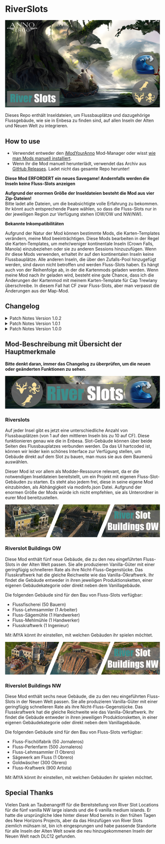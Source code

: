 # RiverSlots

![Thumbnail](docs/Thumbnail_169.png)

Dieses Repo enthält Inseldateien, um Flussbauplätze und dazugehörige Flussgebäude, wie sie in Enbesa zu finden sind, auf allen Inseln der Alten und Neuen Welt zu integrieren.

## How to use

- Verwendet entweder den [iModYourAnno](https://github.com/anno-mods/iModYourAnno/releases) Mod-Manager oder wisst [wie man Mods manuell installiert](https://github.com/jakobharder/anno1800-mod-loader#mods).
- Wenn ihr die Mod manuell herunterlädt, verwendet das Archiv aus [GitHub Releases](https://github.com/Taludas/RiverSlots/releases). Ladet nicht das gesamte Repo herunter!

**Diese Mod ERFORDERT ein neues Savegame! Andernfalls werden die Inseln keine Fluss-Slots anzeigen**

**Aufgrund der enormen Größe der Inseldateien besteht die Mod aus vier Zip-Dateien!**  
Bitte ladet alle Dateien, um die beabsichtigte volle Erfahrung zu bekommen. Ihr könnt auch entsprechende Paare wählen,  so dass die Fluss-Slots nur in der jeweiligen Region zur Verfügung stehen (OW/OW und NW/NW).

**Bekannte Inkompatibilitäten**

Aufgrund der Natur der Mod können bestimmte Mods, die Karten-Templates verändern, meine Mod beeinträchtigen. Diese Mods bearbeiten in der Regel die Karten-Templates, um mehr/weniger kontinentale Inseln (Crown Falls, Manola) einzubeziehen oder sie zu anderen Sessions hinzuzufügen. Wenn ihr diese Mods verwenden, erhaltet ihr auf den kontinentalen Inseln keine Flussbauplätze. Alle anderen Inseln, die über den Zufalls-Pool hinzugefügt werden, sind davon nicht betroffen und werden Fluss-Slots haben. Es hängt auch von der Reihenfolge ab, in der die Kartenmods geladen werden. Wenn meine Mod nach ihr geladen wird, besteht eine gute Chance, dass ich die Änderungen der Kartenmod mit meinem Karten-Template für Cap Trewlany überschreibe. In diesem Fall hat CF zwar Fluss-Slots, aber man verpasst die Änderungen aus der Map-Mod.

## Changelog
<details>
    <summary>Patch Notes Version 1.0.2</summary>

* Hotfix für viele kleine Bugs:
- Behebt das Problem, bei dem die Wassermühle für Mehl nicht im Baumenü für Kekse erscheint.
- Behebt das Problem, dass die KI-Gegner auf Bauern-Stufe hängen bleiben, weil sie die Flusssägemühle bauen wollen, aber nicht können, da sie erst bei Handwerkern freigeschaltet wird.
- Hinzufügen mehrerer Inkompatibilitäten: Include NorthernRiversRemoved, MapSeeds Patch3, da sie Inseln mit Flussbauplätzen entfernen/verändern.
- Fügt Kompatibilät mit Jakobs Alternative Needs hinzu, sodass die Gemüsefarm im Baumenü für Fisch wieder erscheint.
</details>
<details>
    <summary>Patch Notes Version 1.0.1</summary>

* Neues Feature:
    - Getrenntes Bau-Menü für Fluss-Gebäude in OW und NW (OW: Ende des Bauern-Menüs und Anfang des Verbrauchsgüter-Menüs, NW: nach Lagerhaus im Jornalero-Menü und Anfang des Verbrauchsgüter-Menüs)
    - Deutsches Readme

* Hotfix für viele kleine Bugs:
- Fluss-Sägemühlen in OW und NW werden nun korrekt mit 1 Farmer/1 Jornalero aufgedeckt
    - Behebt das Problem des doppelten Bau-Menü-Eintrags für alle Gebäude aufgrund des Updates auf GU17.1, behebt die Bedingungen, unter denen der Fallback-Eintrag im Menü erscheint
    - Korrektur der fehlenden Übersetzung für River Sawmill NW in der deutschen Lokalisierung
- Behebung von Grafikproblemen bei Clay Collector OW/NW (Feedbackunit mit AdapttoTerrainHeight clippt durch Mesh, Cutout Mesh sichtbar bei DX12)
    - Behebung von Grafikproblemen bei Goldwäscher (Cutout-Mesh bei DX12 sichtbar)
- Behebung von Grafikproblemen bei River Fishery und River Fishoil Factory (fehlende Props und falsche Laufsequenz bei Walking Fisher)
</details>
<details>
    <summary>Patch Notes Version 1.0.0</summary>

* Erstveröffentlichung
    - Flussbauplätze für Alte und Neue Welt
    - Erste Fluss-Gebäude für die Alte und Neue Welt hinzugefügt
        - OW: Fluss-Fischerei, Fluss-Tonsammler, Fluss-Sägemühle, Fluss-Mehlmühle, Fluss-Kraftwerk
        - NW: Fluss-Fischölfabrik, Fluss-Perlenfarm, Fluss-Tonsammler, Fluss-Sägewerk, Goldwäscher, Fluss-Kraftwerk
</details>

## Mod-Beschreibung mit Übersicht der Hauptmerkmale
**Bitte denkt daran, immer das Changelog zu überprüfen, um die neuen oder geänderten Funktionen zu sehen.**

![banner](docs/banner.png)
### Riverslots
Auf jeder Insel gibt es jetzt eine unterschiedliche Anzahl von Flussbauplätzen (von 1 auf den mittleren Inseln bis zu 10 auf CF). Diese funktionieren genau wie die in Enbesa. Slot-Gebäude können über beide Seiten des Flussbauplatzes verbunden werden. Da das UI hartcoded ist, können wir leider kein schönes Interface zur Verfügung stellen, um Gebäude direkt auf dem Slot zu bauen, man muss sie aus dem Baumenü auswählen.

Dieser Mod ist vor allem als Modder-Ressource relevant, da er die notwendigen Inseldateien bereitstellt, um ein Projekt mit eigenen Fluss-Slot-Gebäuden zu starten. Es steht also jedem frei, diese in seine eigene Mod einzubinden, als Abhängigkeit via modinfo.json Datei. Aufgrund der enormen Größe der Mods würde ich nicht empfehlen, sie als Unterordner in eurer Mod bereitzustellen.

![banner_riverslotbuildings_ow](docs/banner_riverslotbuildings_ow.png)
### Riverslot Buildings OW
Diese Mod enthält fünf neue Gebäude, die zu den neu eingeführten Fluss-Slots in der Alten Welt passen. Sie alle produzieren Vanilla-Güter mit einer geringfügig schnelleren Rate als ihre Nicht-Fluss-Gegenstücke. Das Flusskraftwerk hat die gleiche Reichweite wie das Vanilla-Ölkraftwerk. Ihr findet die Gebäude entweder in ihren jeweiligen Produktionsketten, einer eigenen Gebäudekategorie oder direkt neben dem Vanillagebäude.

Die folgenden Gebäude sind für den Bau von Fluss-Slots verfügbar:
- Flussfischerei (50 Bauern)
- Fluss-Lehmsammler (1 Arbeiter)
- Fluss-Sägemühle (1 Handwerker)
- Fluss-Mehlmühle (1 Handwerker)
- Flusskraftwerk (1 Ingenieur)

Mit iMYA könnt ihr einstellen, mit welchen Gebäuden ihr spielen möchtet.

![banner_riverslotbuildings_nw](docs/banner_riverslotbuildings_nw.png)
### Riverslot Buildings NW
Diese Mod enthält sechs neue Gebäude, die zu den neu eingeführten Fluss-Slots in der Neuen Welt passen. Sie alle produzieren Vanilla-Güter mit einer geringfügig schnelleren Rate als ihre Nicht-Fluss-Gegenstücke. Das Flusskraftwerk hat die gleiche Reichweite wie das Vanilla-Ölkraftwerk. Ihr findet die Gebäude entweder in ihren jeweiligen Produktionsketten, in einer eigenen Gebäudekategorie oder direkt neben dem Vanillagebäude.

Die folgenden Gebäude sind für den Bau von Fluss-Slots verfügbar:
- Fluss-Fischölfabrik (50 Jornaleros)
- Fluss-Perlenfarm (500 Jornaleros)
- Fluss-Lehmsammler (1 Obrero)
- Sägewerk am Fluss (1 Obrero)
- Goldwäscher (300 Obrero)
- Fluss-Kraftwerk (900 Artista)

Mit iMYA könnt ihr einstellen, mit welchen Gebäuden ihr spielen möchtet.

## Special Thanks
Vielen Dank an Taubenangriff für die Bereitstellung von River Slot Locations für die fünf vanilla NW large islands und die 6 vanilla medium islands. Er hatte die ursprüngliche Idee hinter dieser Mod bereits in den frühen Tagen des New Horizons Projects, aber da das Hinzufügen von River Slots ziemlich mühsam ist, bin ich eingesprungen und habe passende Standorte für alle Inseln der Alten Welt sowie die neu hinzugekommenen Inseln der Neuen Welt nach DLC12 gefunden.